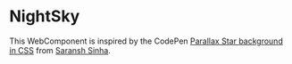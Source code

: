 # NightSky

This WebComponent is inspired by the CodePen [Parallax Star background in CSS](https://codepen.io/saransh/pen/BKJun) from [Saransh Sinha](https://codepen.io/saransh).